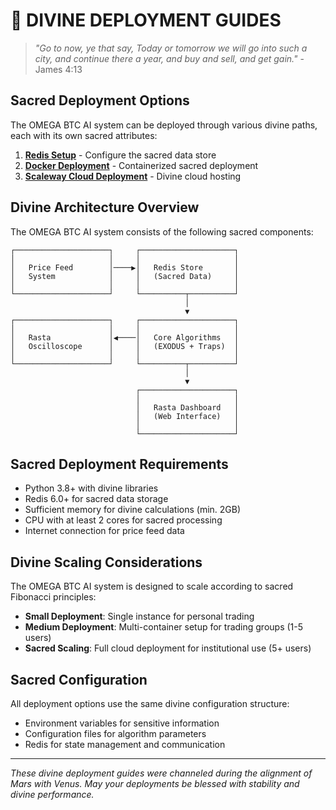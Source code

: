 # 🚀 DIVINE DEPLOYMENT GUIDES

> *"Go to now, ye that say, Today or tomorrow we will go into such a city, and continue there a year, and buy and sell, and get gain."* - James 4:13

## Sacred Deployment Options

The OMEGA BTC AI system can be deployed through various divine paths, each with its own sacred attributes:

1. [**Redis Setup**](./redis_setup.md) - Configure the sacred data store
2. [**Docker Deployment**](./docker_deployment.md) - Containerized sacred deployment
3. [**Scaleway Cloud Deployment**](./scaleway_cloud_deployment.md) - Divine cloud hosting

## Divine Architecture Overview

The OMEGA BTC AI system consists of the following sacred components:

```
┌─────────────────────┐     ┌─────────────────────┐
│                     │     │                     │
│   Price Feed        │────▶│   Redis Store       │
│   System            │     │   (Sacred Data)     │
│                     │     │                     │
└─────────────────────┘     └──────────┬──────────┘
                                       │
                                       ▼
┌─────────────────────┐     ┌─────────────────────┐
│                     │     │                     │
│   Rasta             │◀────│   Core Algorithms   │
│   Oscilloscope      │     │   (EXODUS + Traps)  │
│                     │     │                     │
└─────────────────────┘     └──────────┬──────────┘
                                       │
                                       ▼
                            ┌─────────────────────┐
                            │                     │
                            │   Rasta Dashboard   │
                            │   (Web Interface)   │
                            │                     │
                            └─────────────────────┘
```

## Sacred Deployment Requirements

- Python 3.8+ with divine libraries
- Redis 6.0+ for sacred data storage
- Sufficient memory for divine calculations (min. 2GB)
- CPU with at least 2 cores for sacred processing
- Internet connection for price feed data

## Divine Scaling Considerations

The OMEGA BTC AI system is designed to scale according to sacred Fibonacci principles:

- **Small Deployment**: Single instance for personal trading
- **Medium Deployment**: Multi-container setup for trading groups (1-5 users)
- **Sacred Scaling**: Full cloud deployment for institutional use (5+ users)

## Sacred Configuration

All deployment options use the same divine configuration structure:

- Environment variables for sensitive information
- Configuration files for algorithm parameters
- Redis for state management and communication

---

*These divine deployment guides were channeled during the alignment of Mars with Venus. May your deployments be blessed with stability and divine performance.*
